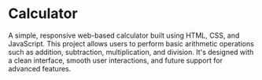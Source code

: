 # Calculator
A simple, responsive web-based calculator built using HTML, CSS, and JavaScript. This project allows users to perform basic arithmetic operations such as addition, subtraction, multiplication, and division. It's designed with a clean interface, smooth user interactions, and future support for advanced features.
